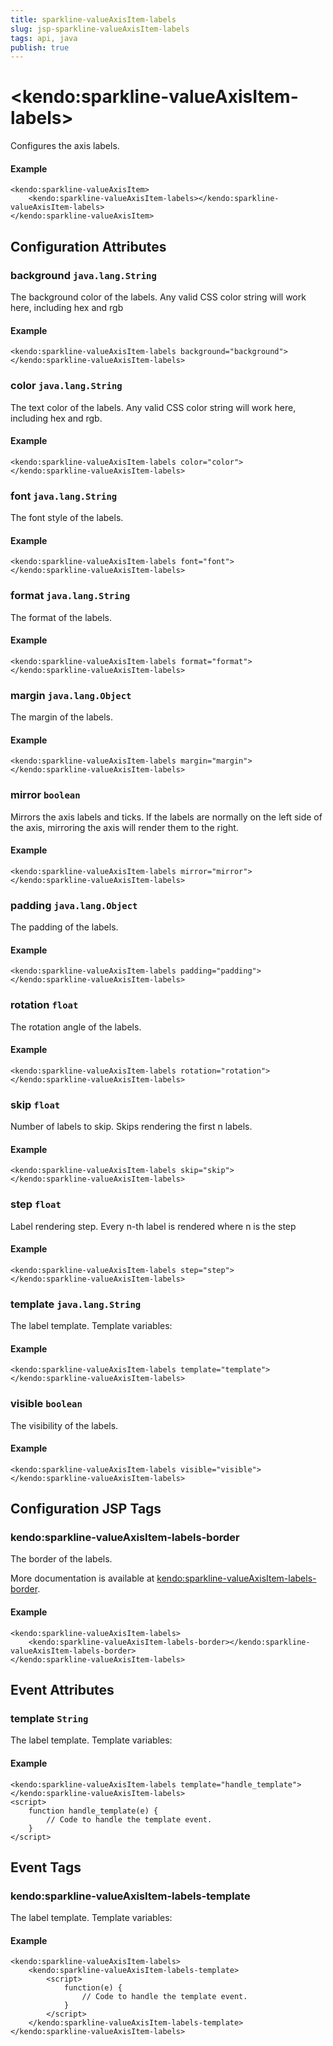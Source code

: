 ```yaml
---
title: sparkline-valueAxisItem-labels
slug: jsp-sparkline-valueAxisItem-labels
tags: api, java
publish: true
---
```


# \<kendo:sparkline-valueAxisItem-labels\>

Configures the axis labels.

#### Example
    <kendo:sparkline-valueAxisItem>
        <kendo:sparkline-valueAxisItem-labels></kendo:sparkline-valueAxisItem-labels>
    </kendo:sparkline-valueAxisItem>

## Configuration Attributes

### background `java.lang.String`

The background color of the labels. Any valid CSS color string will work here, including
hex and rgb

#### Example
    <kendo:sparkline-valueAxisItem-labels background="background">
    </kendo:sparkline-valueAxisItem-labels>

### color `java.lang.String`

The text color of the labels. Any valid CSS color string will work here, including hex and rgb.

#### Example
    <kendo:sparkline-valueAxisItem-labels color="color">
    </kendo:sparkline-valueAxisItem-labels>

### font `java.lang.String`

The font style of the labels.

#### Example
    <kendo:sparkline-valueAxisItem-labels font="font">
    </kendo:sparkline-valueAxisItem-labels>

### format `java.lang.String`

The format of the labels.

#### Example
    <kendo:sparkline-valueAxisItem-labels format="format">
    </kendo:sparkline-valueAxisItem-labels>

### margin `java.lang.Object`

The margin of the labels.

#### Example
    <kendo:sparkline-valueAxisItem-labels margin="margin">
    </kendo:sparkline-valueAxisItem-labels>

### mirror `boolean`

Mirrors the axis labels and ticks.
If the labels are normally on the left side of the axis,
mirroring the axis will render them to the right.

#### Example
    <kendo:sparkline-valueAxisItem-labels mirror="mirror">
    </kendo:sparkline-valueAxisItem-labels>

### padding `java.lang.Object`

The padding of the labels.

#### Example
    <kendo:sparkline-valueAxisItem-labels padding="padding">
    </kendo:sparkline-valueAxisItem-labels>

### rotation `float`

The rotation angle of the labels.

#### Example
    <kendo:sparkline-valueAxisItem-labels rotation="rotation">
    </kendo:sparkline-valueAxisItem-labels>

### skip `float`

Number of labels to skip.
Skips rendering the first n labels.

#### Example
    <kendo:sparkline-valueAxisItem-labels skip="skip">
    </kendo:sparkline-valueAxisItem-labels>

### step `float`

Label rendering step.
Every n-th label is rendered where n is the step

#### Example
    <kendo:sparkline-valueAxisItem-labels step="step">
    </kendo:sparkline-valueAxisItem-labels>

### template `java.lang.String`

The label template.
Template variables:

#### Example
    <kendo:sparkline-valueAxisItem-labels template="template">
    </kendo:sparkline-valueAxisItem-labels>

### visible `boolean`

The visibility of the labels.

#### Example
    <kendo:sparkline-valueAxisItem-labels visible="visible">
    </kendo:sparkline-valueAxisItem-labels>


##  Configuration JSP Tags

### kendo:sparkline-valueAxisItem-labels-border

The border of the labels.

More documentation is available at [kendo:sparkline-valueAxisItem-labels-border](/api/wrappers/jsp/sparkline/valueaxisitem-labels-border).

#### Example

    <kendo:sparkline-valueAxisItem-labels>
        <kendo:sparkline-valueAxisItem-labels-border></kendo:sparkline-valueAxisItem-labels-border>
    </kendo:sparkline-valueAxisItem-labels>


## Event Attributes

### template `String`

The label template.
Template variables:


#### Example
    <kendo:sparkline-valueAxisItem-labels template="handle_template">
    </kendo:sparkline-valueAxisItem-labels>
    <script>
        function handle_template(e) {
            // Code to handle the template event.
        }
    </script>

## Event Tags

### kendo:sparkline-valueAxisItem-labels-template

The label template.
Template variables:


#### Example
    <kendo:sparkline-valueAxisItem-labels>
        <kendo:sparkline-valueAxisItem-labels-template>
            <script>
                function(e) {
                    // Code to handle the template event.
                }
            </script>
        </kendo:sparkline-valueAxisItem-labels-template>
    </kendo:sparkline-valueAxisItem-labels>

